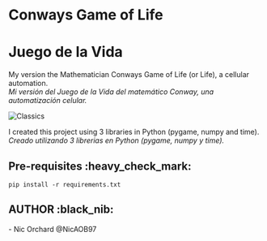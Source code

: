 # Conways Game of Life
# Juego de la Vida

My version the Mathematician Conways Game of Life (or Life), a cellular automation.<br>
<em>Mi versión del Juego de la Vida del matemático Conway, una automatización celular. </em>

![Classics](cabeceras_juegodelavida.png?raw=true "Conway, Classics") 

I created this project using 3 libraries in Python (pygame, numpy and time). <br>
<em>Creado utilizando 3 librerias en Python (pygame, numpy y time). </em>

<h2>Pre-requisites :heavy_check_mark: </h2>

```
pip install -r requirements.txt 
```

<h2>AUTHOR :black_nib: </h2>
- Nic Orchard @NicAOB97
